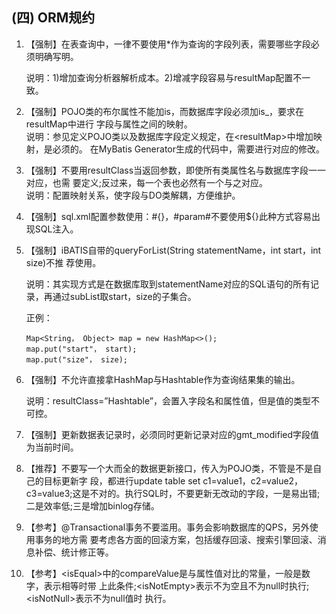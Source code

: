 ## \(四\) ORM规约

1. 【强制】在表查询中，一律不要使用\*作为查询的字段列表，需要哪些字段必须明确写明。

   说明：1\)增加查询分析器解析成本。2\)增减字段容易与resultMap配置不一致。

2. 【强制】POJO类的布尔属性不能加is，而数据库字段必须加is\_，要求在resultMap中进行 字段与属性之间的映射。  
   说明：参见定义POJO类以及数据库字段定义规定，在&lt;resultMap&gt;中增加映射，是必须的。 在MyBatis Generator生成的代码中，需要进行对应的修改。

3. 【强制】不要用resultClass当返回参数，即使所有类属性名与数据库字段一一对应，也需 要定义;反过来，每一个表也必然有一个与之对应。  
   说明：配置映射关系，使字段与DO类解耦，方便维护。

4. 【强制】sql.xml配置参数使用：\#{}，\#param\#不要使用${}此种方式容易出现SQL注入。

5. 【强制】iBATIS自带的queryForList\(String statementName，int start，int size\)不推 荐使用。

	说明：其实现方式是在数据库取到statementName对应的SQL语句的所有记录，再通过subList取start，size的子集合。

	正例：
	
	```
	Map<String， Object> map = new HashMap<>(); 
	map.put("start"， start);
	map.put("size"， size);
	```

6. 【强制】不允许直接拿HashMap与Hashtable作为查询结果集的输出。

   说明：resultClass=”Hashtable”，会置入字段名和属性值，但是值的类型不可控。

7. 【强制】更新数据表记录时，必须同时更新记录对应的gmt\_modified字段值为当前时间。

8. 【推荐】不要写一个大而全的数据更新接口，传入为POJO类，不管是不是自己的目标更新字 段，都进行update table set c1=value1，c2=value2，c3=value3;这是不对的。执行SQL时，不要更新无改动的字段，一是易出错;二是效率低;三是增加binlog存储。

9. 【参考】@Transactional事务不要滥用。事务会影响数据库的QPS，另外使用事务的地方需 要考虑各方面的回滚方案，包括缓存回滚、搜索引擎回滚、消息补偿、统计修正等。

10. 【参考】&lt;isEqual&gt;中的compareValue是与属性值对比的常量，一般是数字，表示相等时带 上此条件;&lt;isNotEmpty&gt;表示不为空且不为null时执行;&lt;isNotNull&gt;表示不为null值时 执行。

